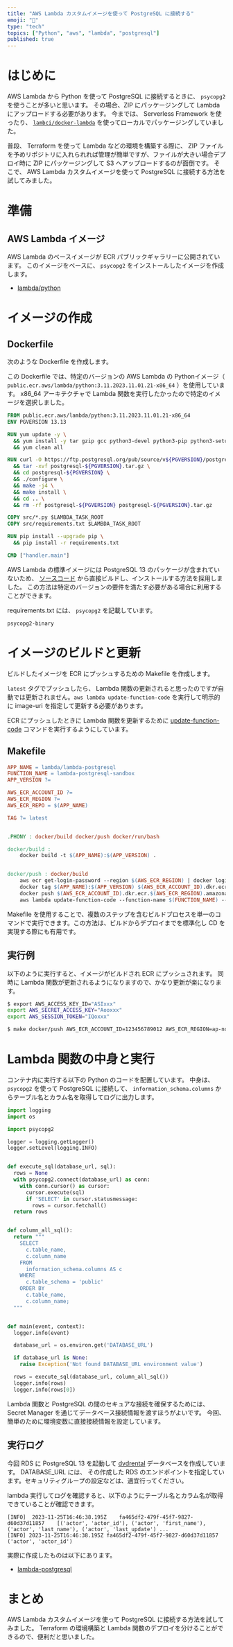 ```yaml
---
title: "AWS Lambda カスタムイメージを使って PostgreSQL に接続する"
emoji: "🎐"
type: "tech"
topics: ["Python", "aws", "lambda", "postgresql"]
published: true
---
```


# はじめに

AWS Lambda から Python を使って PostgreSQL に接続するときに、 `psycopg2` を使うことが多いと思います。
その場合、ZIP にパッケージングして Lambda にアップロードする必要があります。
今までは、 Serverless Framework を使ったり、 [`lambci/docker-lambda`](https://github.com/lambci/docker-lambda) を使ってローカルでパッケージングしていました。

普段、 Terraform を使って Lambda などの環境を構築する際に、 ZIP ファイルを予めリポジトリに入れられれば管理が簡単ですが、ファイルが大きい場合デプロイ時に ZIP にパッケージングして S3 へアップロードするのが面倒です。
そこで、 AWS Lambda カスタムイメージを使って PostgreSQL に接続する方法を試してみました。

# 準備

## AWS Lambda イメージ

AWS Lambda のベースイメージが ECR パブリックギャラリーに公開されています。
このイメージをベースに、 `psycopg2` をインストールしたイメージを作成します。

- [lambda/python](https://gallery.ecr.aws/lambda/python)

# イメージの作成

## Dockerfile

次のような Dockerfile を作成します。

この Dockerfile では、特定のバージョンの AWS Lambda の Pythonイメージ（ `public.ecr.aws/lambda/python:3.11.2023.11.01.21-x86_64` ）を使用しています。
x86_64 アーキテクチャで Lambda 関数を実行したかったので特定のイメージを選択しました。

```Dockerfile
FROM public.ecr.aws/lambda/python:3.11.2023.11.01.21-x86_64
ENV PGVERSION 13.13

RUN yum update -y \
  && yum install -y tar gzip gcc python3-devel python3-pip python3-setuptools libxml2-devel libxslt-devel readline-devel uuid-devel openssl \
  && yum clean all

RUN curl -O https://ftp.postgresql.org/pub/source/v${PGVERSION}/postgresql-${PGVERSION}.tar.gz \
  && tar -xvf postgresql-${PGVERSION}.tar.gz \
  && cd postgresql-${PGVERSION} \
  && ./configure \
  && make -j4 \
  && make install \
  && cd .. \
  && rm -rf postgresql-${PGVERSION} postgresql-${PGVERSION}.tar.gz

COPY src/*.py $LAMBDA_TASK_ROOT
COPY src/requirements.txt $LAMBDA_TASK_ROOT

RUN pip install --upgrade pip \
  && pip install -r requirements.txt

CMD ["handler.main"]
```

AWS Lambda の標準イメージには PostgreSQL 13 のパッケージが含まれていないため、 [ソースコード](https://www.postgresql.org/ftp/source/) から直接ビルドし、インストールする方法を採用しました。
この方法は特定のバージョンの要件を満たす必要がある場合に利用することができます。

requirements.txt には、 `psycopg2` を記載しています。

```
psycopg2-binary
```

# イメージのビルドと更新

ビルドしたイメージを ECR にプッシュするための Makefile を作成します。

`latest` タグでプッシュしたら、 Lambda 関数の更新されると思ったのですが自動では更新されません。`aws lambda update-function-code` を実行して明示的に image-uri を指定して更新する必要があります。

ECR にプッシュしたときに Lambda 関数を更新するために [update-function-code](https://docs.aws.amazon.com/cli/latest/reference/lambda/update-function-code.html) コマンドを実行するようにしています。

## Makefile

```Makefile
APP_NAME = lambda/lambda-postgresql
FUNCTION_NAME = lambda-postgresql-sandbox
APP_VERSION ?=

AWS_ECR_ACCOUNT_ID ?=
AWS_ECR_REGION ?=
AWS_ECR_REPO = $(APP_NAME)

TAG ?= latest


.PHONY : docker/build docker/push docker/run/bash

docker/build :
	docker build -t $(APP_NAME):$(APP_VERSION) .


docker/push : docker/build
	aws ecr get-login-password --region $(AWS_ECR_REGION) | docker login --username AWS --password-stdin $(AWS_ECR_ACCOUNT_ID).dkr.ecr.$(AWS_ECR_REGION).amazonaws.com
	docker tag $(APP_NAME):$(APP_VERSION) $(AWS_ECR_ACCOUNT_ID).dkr.ecr.$(AWS_ECR_REGION).amazonaws.com/$(AWS_ECR_REPO):$(TAG)
	docker push $(AWS_ECR_ACCOUNT_ID).dkr.ecr.$(AWS_ECR_REGION).amazonaws.com/$(AWS_ECR_REPO):$(TAG)
	aws lambda update-function-code --function-name $(FUNCTION_NAME) --image-uri $(AWS_ECR_ACCOUNT_ID).dkr.ecr.$(AWS_ECR_REGION).amazonaws.com/$(AWS_ECR_REPO):$(TAG) --publish || true
```

Makefile を使用することで、複数のステップを含むビルドプロセスを単一のコマンドで実行できます。この方法は、ビルドからデプロイまでを標準化し CD を実現する際にも有用です。

## 実行例

以下のように実行すると、イメージがビルドされ ECR にプッシュされます。
同時に Lambda 関数が更新されるようになりますので、かなり更新が楽になります。

```bash
$ export AWS_ACCESS_KEY_ID="ASIxxx"
export AWS_SECRET_ACCESS_KEY="Aooxxx"
export AWS_SESSION_TOKEN="IQoxxx"

$ make docker/push AWS_ECR_ACCOUNT_ID=123456789012 AWS_ECR_REGION=ap-northeast-1 APP_VERSION=latest
```

# Lambda 関数の中身と実行

コンテナ内に実行する以下の Python のコードを配置しています。
中身は、 `psycopg2` を使って PostgreSQL に接続して、 `information_schema.columns` からテーブル名とカラム名を取得してログに出力します。

```python
import logging
import os

import psycopg2

logger = logging.getLogger()
logger.setLevel(logging.INFO)


def execute_sql(database_url, sql):
  rows = None
  with psycopg2.connect(database_url) as conn:
    with conn.cursor() as cursor:
      cursor.execute(sql)
      if 'SELECT' in cursor.statusmessage:
        rows = cursor.fetchall()
  return rows


def column_all_sql():
  return """
    SELECT
      c.table_name,
      c.column_name
    FROM
      information_schema.columns AS c
    WHERE
      c.table_schema = 'public'
    ORDER BY
      c.table_name,
      c.column_name;
  """


def main(event, context):
  logger.info(event)

  database_url = os.environ.get('DATABASE_URL')

  if database_url is None:
    raise Exception('Not found DATABASE_URL environment value')

  rows = execute_sql(database_url, column_all_sql())
  logger.info(rows)
  logger.info(rows[0])
```

Lambda 関数と PostgreSQL の間のセキュアな接続を確保するためには、 Secret Manager を通じてデータベース接続情報を渡すほうがよいです。
今回、簡単のために環境変数に直接接続情報を設定しています。

## 実行ログ

今回 RDS に PostgreSQL 13 を起動して [dvdrental](https://www.postgresqltutorial.com/postgresql-getting-started/postgresql-sample-database/) データベースを作成しています。
DATABASE_URL には、 その作成した RDS のエンドポイントを指定しています。セキュリティグループの設定などは、適宜行ってください。

lambda 実行してログを確認すると、以下のようにテーブル名とカラム名が取得できていることが確認できます。

```
[INFO]	2023-11-25T16:46:38.195Z	fa465df2-479f-45f7-9827-d60d37d11857	[('actor', 'actor_id'), ('actor', 'first_name'), ('actor', 'last_name'), ('actor', 'last_update') ...
[INFO] 2023-11-25T16:46:38.195Z fa465df2-479f-45f7-9827-d60d37d11857 ('actor', 'actor_id')
```

実際に作成したものは以下にあります。

- [lambda-postgresql](https://github.com/mani3/lambda-postgresql)

# まとめ

AWS Lambda カスタムイメージを使って PostgreSQL に接続する方法を試してみました。
Terraform の環境構築と Lambda 関数のデプロイを分けることができるので、便利だと思いました。
